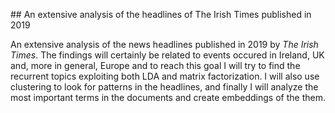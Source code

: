 ## An extensive analysis of the headlines of The Irish Times published in 2019

An extensive analysis of the news headlines published in 2019 by *The Irish Times*. The findings will certainly be related to events occured in Ireland, UK and, more in general, Europe and to reach this goal I will try to find the recurrent topics exploiting both LDA and matrix factorization. I will also use clustering to look for patterns in the headlines, and finally I will analyze the most important terms in the documents and create embeddings of the them.